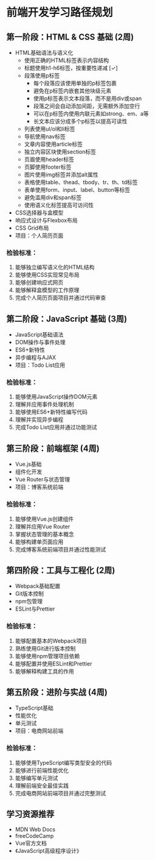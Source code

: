 # 前端开发学习路径规划

## 第一阶段：HTML & CSS 基础 (2周)
- HTML基础语法与语义化
  - 使用正确的HTML标签表示内容结构
  - 标题使用h1-h6标签，按重要性递减 [✓]
  - 段落使用p标签
    - 每个段落应该使用单独的p标签包裹
    - 避免在p标签内嵌套其他块级元素
    - 使用p标签表示文本段落，而不是用div或span
    - 段落之间会自动添加间距，无需额外添加空行
    - 可以在p标签内使用内联元素如strong、em、a等
    - 长文本应该分成多个p标签以提高可读性
  - 列表使用ul/ol和li标签
  - 导航使用nav标签
  - 文章内容使用article标签
  - 独立内容区块使用section标签
  - 页眉使用header标签
  - 页脚使用footer标签
  - 图片使用img标签并添加alt属性
  - 表格使用table、thead、tbody、tr、th、td标签
  - 表单使用form、input、label、button等标签
  - 避免滥用div和span标签
  - 使用语义化标签提高可访问性
- CSS选择器与盒模型
- 响应式设计与Flexbox布局
- CSS Grid布局
- 项目：个人简历页面

### 检验标准：
1. 能够独立编写语义化的HTML结构
2. 能够使用CSS实现常见布局
3. 能够创建响应式网页
4. 能够解释盒模型的工作原理
5. 完成个人简历页面项目并通过代码审查

## 第二阶段：JavaScript 基础 (3周)
- JavaScript基础语法
- DOM操作与事件处理
- ES6+新特性
- 异步编程与AJAX
- 项目：Todo List应用

### 检验标准：
1. 能够使用JavaScript操作DOM元素
2. 理解并应用事件处理机制
3. 能够使用ES6+新特性编写代码
4. 理解并实现异步编程
5. 完成Todo List应用并通过功能测试

## 第三阶段：前端框架 (4周)
- Vue.js基础
- 组件化开发
- Vue Router与状态管理
- 项目：博客系统前端

### 检验标准：
1. 能够使用Vue.js创建组件
2. 理解并应用Vue Router
3. 掌握状态管理的基本概念
4. 能够构建单页面应用
5. 完成博客系统前端项目并通过性能测试

## 第四阶段：工具与工程化 (2周)
- Webpack基础配置
- Git版本控制
- npm包管理
- ESLint与Prettier

### 检验标准：
1. 能够配置基本的Webpack项目
2. 熟练使用Git进行版本控制
3. 能够使用npm管理项目依赖
4. 能够配置并使用ESLint和Prettier
5. 能够解释构建工具的作用

## 第五阶段：进阶与实战 (4周)
- TypeScript基础
- 性能优化
- 单元测试
- 项目：电商网站前端

### 检验标准：
1. 能够使用TypeScript编写类型安全的代码
2. 能够进行前端性能优化
3. 能够编写单元测试
4. 理解前端安全最佳实践
5. 完成电商网站前端项目并通过完整测试

## 学习资源推荐
- MDN Web Docs
- freeCodeCamp
- Vue官方文档
- 《JavaScript高级程序设计》
